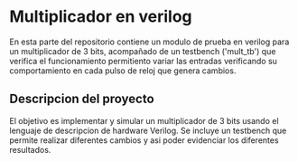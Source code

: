 # Multiplicador en verilog

En esta parte del repositorio contiene un modulo de prueba en verilog para un multiplicador de 3 bits, acompañado de un testbench ('mult_tb') que verifica el funcionamiento permitiento variar las entradas verificando su comportamiento en cada pulso de reloj que genera cambios.

## Descripcion del proyecto

El objetivo es implementar y simular un multiplicador de 3 bits usando el lenguaje de descripcion de hardware Verilog. Se incluye un testbench que permite realizar diferentes cambios y asi poder evidenciar los diferentes resultados.

##
